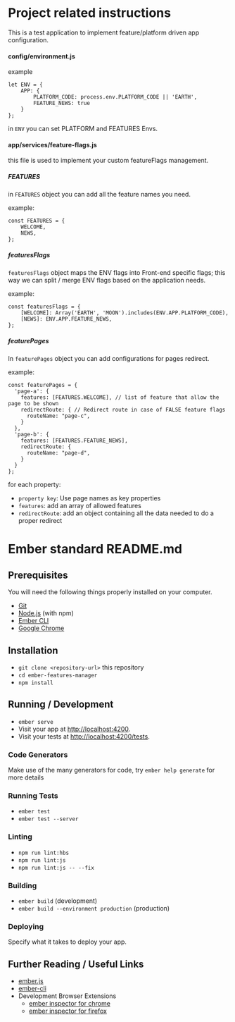 # Project related instructions

This is a test application to implement feature/platform driven app configuration.

#### config/environment.js
example
```
let ENV = {
    APP: {
        PLATFORM_CODE: process.env.PLATFORM_CODE || 'EARTH',
        FEATURE_NEWS: true
    }
};
```
in `ENV` you can set PLATFORM and FEATURES Envs.



#### app/services/feature-flags.js
this file is used to implement your custom featureFlags management.

##### FEATURES
in `FEATURES` object you can add all the feature names you need.

example: 
```
const FEATURES = {
    WELCOME,
    NEWS,
};
```

##### featuresFlags
`featuresFlags` object maps the ENV flags into Front-end specific flags; this way we can split / merge ENV flags based on the application needs.

example: 
```
const featuresFlags = {
    [WELCOME]: Array('EARTH', 'MOON').includes(ENV.APP.PLATFORM_CODE),
    [NEWS]: ENV.APP.FEATURE_NEWS,
};
```

##### featurePages
In `featurePages` object you can add configurations for pages redirect.

example: 
```
const featurePages = {
  'page-a': {
    features: [FEATURES.WELCOME], // list of feature that allow the page to be shown
    redirectRoute: { // Redirect route in case of FALSE feature flags
      routeName: "page-c",
    }
  },
  'page-b': {
    features: [FEATURES.FEATURE_NEWS],
    redirectRoute: {
      routeName: "page-d",
    }
  }
};
```

for each property:

* `property key`: Use page names as key properties
* `features`: add an array of allowed features
* `redirectRoute`: add an object containing all the data needed to do a proper redirect














# Ember standard README.md
## Prerequisites

You will need the following things properly installed on your computer.

* [Git](https://git-scm.com/)
* [Node.js](https://nodejs.org/) (with npm)
* [Ember CLI](https://ember-cli.com/)
* [Google Chrome](https://google.com/chrome/)

## Installation

* `git clone <repository-url>` this repository
* `cd ember-features-manager`
* `npm install`

## Running / Development

* `ember serve`
* Visit your app at [http://localhost:4200](http://localhost:4200).
* Visit your tests at [http://localhost:4200/tests](http://localhost:4200/tests).

### Code Generators

Make use of the many generators for code, try `ember help generate` for more details

### Running Tests

* `ember test`
* `ember test --server`

### Linting

* `npm run lint:hbs`
* `npm run lint:js`
* `npm run lint:js -- --fix`

### Building

* `ember build` (development)
* `ember build --environment production` (production)

### Deploying

Specify what it takes to deploy your app.

## Further Reading / Useful Links

* [ember.js](https://emberjs.com/)
* [ember-cli](https://ember-cli.com/)
* Development Browser Extensions
  * [ember inspector for chrome](https://chrome.google.com/webstore/detail/ember-inspector/bmdblncegkenkacieihfhpjfppoconhi)
  * [ember inspector for firefox](https://addons.mozilla.org/en-US/firefox/addon/ember-inspector/)
